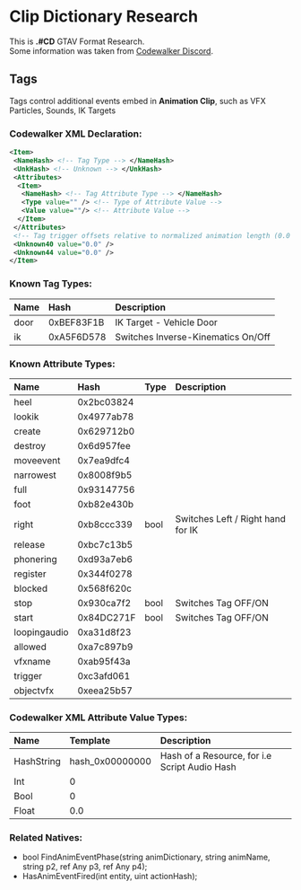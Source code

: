 # Clip Dictionary Research
This is **.#CD** GTAV Format Research.<br>
Some information was taken from [Codewalker Discord](https://discord.com/invite/BxfKHkk).

## Tags
Tags control additional events embed in **Animation Clip**, such as VFX Particles, Sounds, IK Targets

### Codewalker XML Declaration:
```xml
<Item>
 <NameHash> <!-- Tag Type --> </NameHash>
 <UnkHash> <!-- Unknown --> </UnkHash>
 <Attributes>
  <Item>
   <NameHash> <!-- Tag Attribute Type --> </NameHash>
   <Type value="" /> <!-- Type of Attribute Value -->
   <Value value=""/> <!-- Attribute Value -->
  </Item>
 </Attributes>
 <!-- Tag trigger offsets relative to normalized animation length (0.0 - 1.0) -->
 <Unknown40 value="0.0" />
 <Unknown44 value="0.0" />
</Item>
```

### Known Tag Types:
Name | Hash | Description
:--- | :--- | :---
door | 0xBEF83F1B | IK Target - Vehicle Door
ik | 0xA5F6D578 | Switches Inverse-Kinematics On/Off

### Known Attribute Types:
Name | Hash | Type | Description
:--- | :--- | :--- | :---
heel | 0x2bc03824
lookik | 0x4977ab78
create | 0x629712b0
destroy | 0x6d957fee
moveevent | 0x7ea9dfc4
narrowest | 0x8008f9b5
full | 0x93147756
foot | 0xb82e430b
right | 0xb8ccc339 | bool | Switches Left / Right hand for IK
release | 0xbc7c13b5
phonering | 0xd93a7eb6
register | 0x344f0278
blocked | 0x568f620c
stop | 0x930ca7f2 | bool | Switches Tag OFF/ON
start | 0x84DC271F | bool | Switches Tag OFF/ON
loopingaudio | 0xa31d8f23
allowed | 0xa7c897b9
vfxname | 0xab95f43a
trigger | 0xc3afd061
objectvfx | 0xeea25b57

### Codewalker XML Attribute Value Types:
Name | Template | Description 
:--- | :--- | :---
HashString | hash_0x00000000 | Hash of a Resource, for i.e Script Audio Hash
Int | 0
Bool | 0
Float | 0.0

### Related Natives:
* bool FindAnimEventPhase(string animDictionary, string animName, string p2, ref Any p3, ref Any p4);
* HasAnimEventFired(int entity, uint actionHash);

